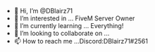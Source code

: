 - 👋 Hi, I’m @DBlairz71
- 👀 I’m interested in ... FiveM Server Owner
- 🌱 I’m currently learning ... Everything!
- 💞️ I’m looking to collaborate on ...
- 📫 How to reach me ...Discord:DBlairz71#2561

<!---
DBlairz71/DBlairz71 is a ✨ special ✨ repository because its `README.md` (this file) appears on your GitHub profile.
You can click the Preview link to take a look at your changes.
--->
